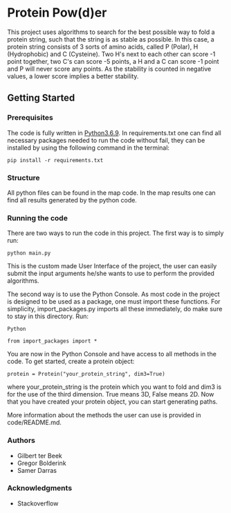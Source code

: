 # Protein Pow(d)er

This project uses algorithms to search for the best possible way to fold a protein string, such that the string is as stable as possible. In this case, a protein string consists of 3 sorts of amino acids, called P (Polar), H (Hydrophobic) and C (Cysteine). Two H's next to each other can score -1 point together, two C's can score -5 points, a H and a C can score -1 point and P will never score any points. As the stability is counted in negative values, a lower score implies a better stability.

## Getting Started

### Prerequisites
The code is fully written in [Python3.6.9](https://www.python.org/downloads/release/python-369/). In requirements.txt one can find all necessary packages needed to run the code without fail, they can be installed by using the following command in the terminal:

```
pip install -r requirements.txt
```

### Structure
All python files can be found in the map code. In the map results one can find all results generated by the python code.

### Running the code
There are two ways to run the code in this project. The first way is to simply run:

```
python main.py
```
This is the custom made User Interface of the project, the user can easily submit the input arguments he/she wants to use to perform the provided algorithms.

The second way is to use the Python Console. As most code in the project is designed to be used as a package, one must import these functions. For simplicity, import_packages.py imports all these immediately, do make sure to stay in this directory. Run:

```
Python

from import_packages import *
```

You are now in the Python Console and have access to all methods in the code. To get started, create a protein object:

```
protein = Protein("your_protein_string", dim3=True)
```

where your_protein_string is the protein which you want to fold and
dim3 is for the use of the third dimension. True means 3D, False means 2D. Now that you have created your protein object, you can start generating paths.

More information about the methods the user can use is provided in code/README.md.

### Authors
* Gilbert ter Beek
* Gregor Bolderink
* Samer Darras

### Acknowledgments
* Stackoverflow
